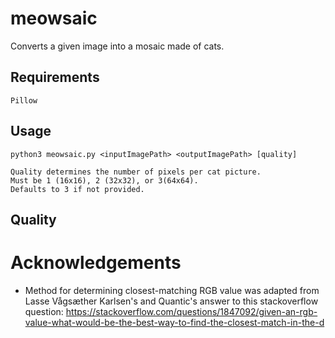 # meowsaic
Converts a given image into a mosaic made of cats.

## Requirements
```
Pillow
```

## Usage
```
python3 meowsaic.py <inputImagePath> <outputImagePath> [quality]

Quality determines the number of pixels per cat picture.
Must be 1 (16x16), 2 (32x32), or 3(64x64).
Defaults to 3 if not provided.
```

## Quality

# Acknowledgements
* Method for determining closest-matching RGB value was adapted from Lasse Vågsæther Karlsen's and Quantic's answer to this stackoverflow question: https://stackoverflow.com/questions/1847092/given-an-rgb-value-what-would-be-the-best-way-to-find-the-closest-match-in-the-d
